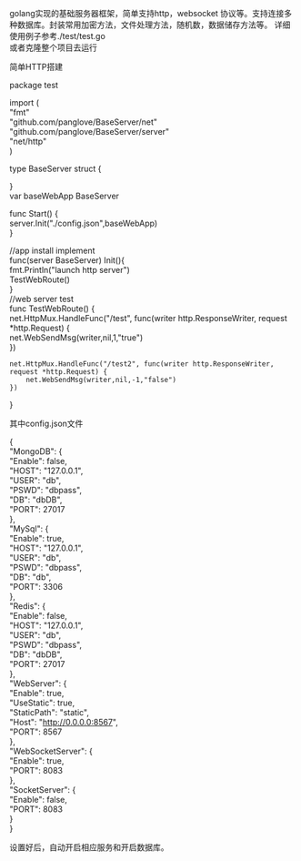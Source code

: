 golang实现的基础服务器框架，简单支持http，websocket 协议等。支持连接多种数据库。封装常用加密方法，文件处理方法，随机数，数据储存方法等。
详细使用例子参考./test/test.go  
或者克隆整个项目去运行


简单HTTP搭建

package test  

import (    
	"fmt"  
	"github.com/panglove/BaseServer/net"  
	"github.com/panglove/BaseServer/server"  
	"net/http"  
)

type BaseServer struct {

}  
var baseWebApp BaseServer  

func Start()  {    
	server.Init("./config.json",baseWebApp)    
}    
    
//app install implement    
func(server BaseServer) Init(){    
	fmt.Println("launch http server")  
	TestWebRoute()  
}  
//web server test    
func TestWebRoute()  {  
	net.HttpMux.HandleFunc("/test", func(writer http.ResponseWriter, request *http.Request) {  
		net.WebSendMsg(writer,nil,1,"true")  
	})  
  
	net.HttpMux.HandleFunc("/test2", func(writer http.ResponseWriter, request *http.Request) {  
		net.WebSendMsg(writer,nil,-1,"false")  
	})  
}  
  

其中config.json文件  
  
{  
  "MongoDB": {  
    "Enable": false,  
    "HOST": "127.0.0.1",  
    "USER": "db",  
    "PSWD": "dbpass",  
    "DB": "dbDB",  
    "PORT": 27017  
  },  
  "MySql": {  
    "Enable": true,  
    "HOST": "127.0.0.1",  
    "USER": "db",  
    "PSWD": "dbpass",  
    "DB": "db",  
    "PORT": 3306  
  },    
  "Redis": {  
    "Enable": false,  
    "HOST": "127.0.0.1",  
    "USER": "db",  
    "PSWD": "dbpass",  
    "DB": "dbDB",  
    "PORT": 27017  
  },  
  "WebServer": {  
    "Enable": true,  
    "UseStatic": true,  
    "StaticPath": "static",  
    "Host": "http://0.0.0.0:8567",  
    "PORT": 8567  
  },  
  "WebSocketServer": {  
    "Enable": true,  
    "PORT": 8083  
  },  
  "SocketServer": {  
    "Enable": false,  
    "PORT": 8083  
  }  
}  
  
设置好后，自动开启相应服务和开启数据库。